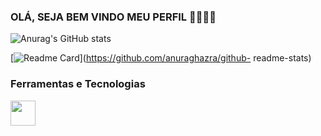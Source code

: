 ###  OLÁ, SEJA BEM VINDO MEU PERFIL 🌟🌟🌟🌟

![Anurag's GitHub stats](https://github-readme-stats.vercel.app/api?username=Gabriel-AndradeWeb&show_icons=true&theme=highcontrast)

[![Readme Card](https://github-readme-stats.vercel.app/api/pin/?username=anuraghazra&repo=github-readme-stats )](https://github.com/anuraghazra/github- readme-stats)




### Ferramentas e Tecnologias

<img src="https://cdn.jsdelivr.net/gh/devicons/devicon/icons/git/git-original.svg" width="40" height="40"/>
